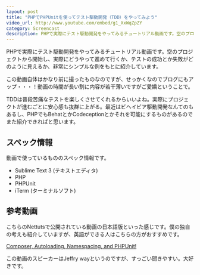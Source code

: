 ```yaml
---
layout: post
title: "PHPでPHPUnitを使ってテスト駆動開発（TDD）をやってみよう"
video_url: http://www.youtube.com/embed/g1_XxWqZpZY
category: Screencast
description: PHPで実際にテスト駆動開発をやってみるチュートリアル動画です。空のプロジェクトから開始し、実際にどうやって進めて行くか、テストの成功とか失敗がどのように見えるか、非常にシンプルな例をもとに紹介しています。
---
```

PHPで実際にテスト駆動開発をやってみるチュートリアル動画です。空のプロジェクトから開始し、実際にどうやって進めて行くか、テストの成功とか失敗がどのように見えるか、非常にシンプルな例をもとに紹介しています。

この動画自体はかなり前に撮ったものなのですが、せっかくなのでブログにもアップ・・・！動画の時間が長い割に内容が若干薄いですがご愛嬌ということで。

TDDは普段苦痛なテストを楽しくさせてくれるからいいよね。実際にプロジェクトが進むごとに安心感も抜群に上がる。最近はビヘイビア駆動開発なんてのもあるし、PHPでもBehatとかCodeceptionとかそれを可能にするものがあるのでまた紹介できればと思います。

## スペック情報

動画で使っているもののスペック情報です。

- Sublime Text 3 (テキストエディタ)
- PHP
- PHPUnit
- iTerm (ターミナルソフト)

## 参考動画

こちらのNettutsで公開されている動画の日本語版といった感じです。僕の独自の考えも紹介していますが、英語ができる人はこちらの方がおすすめです。

[Composer, Autoloading, Namespacing, and PHPUnit!](http://youtu.be/84j61_aI0q8)

この動画のスピーカーはJeffry wayというのですが、すっごい聞きやすい。大好きです。

